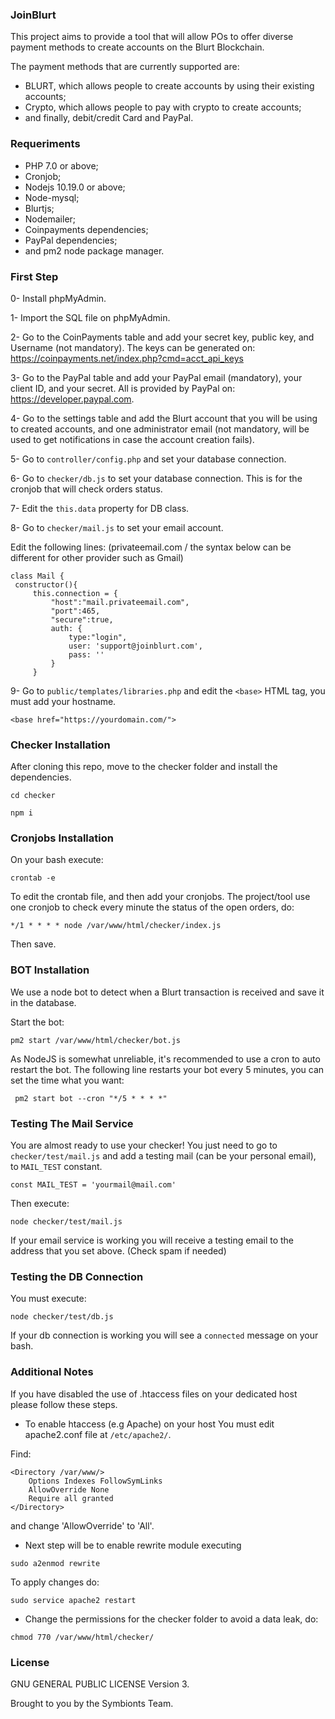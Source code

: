 ### JoinBlurt

This project aims to provide a tool that will allow POs to offer diverse payment methods to create accounts on the Blurt Blockchain.

The payment methods that are currently supported are:

* BLURT, which allows people to create accounts by using their existing accounts; 
* Crypto, which allows people to pay with crypto to create accounts; 
* and finally, debit/credit Card and PayPal.

### Requeriments

* PHP 7.0 or above;
* Cronjob;
* Nodejs 10.19.0 or above;
* Node-mysql;
* Blurtjs;
* Nodemailer;
* Coinpayments dependencies;
* PayPal dependencies;
* and pm2 node package manager.

### First Step

0- Install phpMyAdmin.

1- Import the SQL file on phpMyAdmin.
    
2- Go to the CoinPayments table and add your secret key, public key, and Username (not mandatory). The keys can be generated on:
https://coinpayments.net/index.php?cmd=acct_api_keys

3- Go to the PayPal table and add your PayPal email (mandatory), your client ID, and your secret. All is provided by PayPal on:
https://developer.paypal.com.

4- Go to the settings table and add the Blurt account that you will be using to created accounts, and one administrator email (not mandatory, will be used to get notifications in case the account creation fails). 

5- Go to ```controller/config.php``` and set your database connection.

6- Go to ```checker/db.js``` to set your database connection. This is for the cronjob that will check orders status.    
   
7- Edit the ```this.data``` property for DB class.

8- Go to ```checker/mail.js``` to set your email account.

Edit the following lines: (privateemail.com / the syntax below can be different for other provider such as Gmail)
   
   ```
  class Mail {
    constructor(){
        this.connection = {
            "host":"mail.privateemail.com",
            "port":465,
            "secure":true,
            auth: {
                type:"login",
                user: 'support@joinblurt.com',
                pass: ''
            }
        } 
   ```

9- Go to ```public/templates/libraries.php``` and edit the ```<base>``` HTML tag, you must add your hostname.

   ```<base href="https://yourdomain.com/">```

### Checker Installation

After cloning this repo, move to the checker folder and install the dependencies.

```cd checker```

```npm i```

### Cronjobs Installation

On your bash execute:

```crontab -e```

To edit the crontab file, and then add your cronjobs. The project/tool use one cronjob to check every minute the status of the open orders, do:

```*/1 * * * * node /var/www/html/checker/index.js```

Then save.

### BOT Installation

We use a node bot to detect when a Blurt transaction is received and save it in the database.

Start the bot:

```pm2 start /var/www/html/checker/bot.js```

As NodeJS is somewhat unreliable, it's recommended to use a cron to auto restart the bot. The following line restarts your bot every 5 minutes, you can set the time what you want:

``` pm2 start bot --cron "*/5 * * * *"```

### Testing The Mail Service

You are almost ready to use your checker! You just need to go to ```checker/test/mail.js``` and add a testing mail (can be your personal email), to ```MAIL_TEST``` constant.

```
const MAIL_TEST = 'yourmail@mail.com'
```

Then execute:

```node checker/test/mail.js```

If your email service is working you will receive a testing email to the address that you set above. (Check spam if needed)

### Testing the DB Connection

You must execute:

```node checker/test/db.js```

If your db connection is working you will see a ```connected``` message on your bash.

### Additional Notes

If you have disabled the use of .htaccess files on your dedicated host please follow these steps.

* To enable htaccess (e.g Apache) on your host You must edit apache2.conf file at ```/etc/apache2/```.

Find:

```
<Directory /var/www/>
	Options Indexes FollowSymLinks
	AllowOverride None
	Require all granted
</Directory>
```

and change 'AllowOverride' to 'All'.

* Next step will be to enable rewrite module executing

```sudo a2enmod rewrite```

To apply changes do:

```sudo service apache2 restart``` 

* Change the permissions for the checker folder to avoid a data leak, do:

```chmod 770 /var/www/html/checker/```

### License

GNU GENERAL PUBLIC LICENSE Version 3.

Brought to you by the Symbionts Team.
